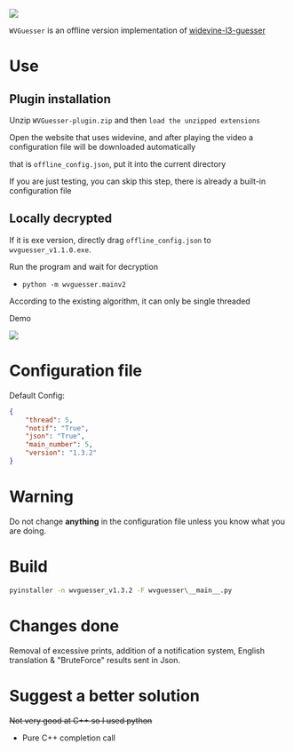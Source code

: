 ![](https://imgur.com/cSwaXxz.png)

`WVGuesser` is an offline version implementation of [widevine-l3-guesser](https://github.com/Satsuoni/widevine-l3-guesser)

# Use

## Plugin installation

Unzip `WVGuesser-plugin.zip` and then `load the unzipped extensions`

Open the website that uses widevine, and after playing the video a configuration file will be downloaded automatically

that is `offline_config.json`, put it into the current directory

If you are just testing, you can skip this step, there is already a built-in configuration file

## Locally decrypted

If it is exe version, directly drag `offline_config.json` to `wvguesser_v1.1.0.exe`.

Run the program and wait for decryption

- `python -m wvguesser.mainv2`

According to the existing algorithm, it can only be single threaded

Demo

![](https://i.imgur.com/T1Px1T9.png)

# Configuration file

Default Config:

```json
{
	"thread": 5,
	"notif": "True",
	"json": "True",
	"main_number": 5,
	"version": "1.3.2"
}
```


# Warning

Do not change **anything** in the configuration file unless you know what you are doing.


# Build

```bash
pyinstaller -n wvguesser_v1.3.2 -F wvguesser\__main__.py
```

# Changes done

Removal of excessive prints, addition of a notification system, English translation & "BruteForce" results sent in Json.

# Suggest a better solution

~~Not very good at C++ so I used python~~

- Pure C++ completion call
